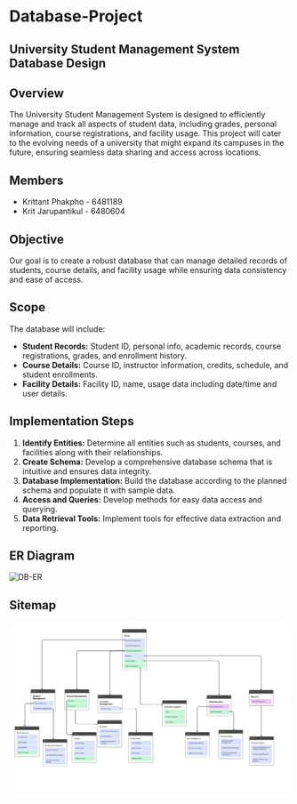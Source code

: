 # Database-Project

## University Student Management System Database Design
## Overview
The University Student Management System is designed to efficiently manage and track all aspects of student data, including grades, personal information, course registrations, and facility usage. This project will cater to the evolving needs of a university that might expand its campuses in the future, ensuring seamless data sharing and access across locations.

## Members
- Krittant Phakpho - 6481189
- Krit Jarupantikul - 6480604

## Objective
Our goal is to create a robust database that can manage detailed records of students, course details, and facility usage while ensuring data consistency and ease of access.

## Scope
The database will include:
- **Student Records:** Student ID, personal info, academic records, course registrations, grades, and enrollment history.
- **Course Details:** Course ID, instructor information, credits, schedule, and student enrollments.
- **Facility Details:** Facility ID, name, usage data including date/time and user details.

## Implementation Steps
1. **Identify Entities:** Determine all entities such as students, courses, and facilities along with their relationships.
2. **Create Schema:** Develop a comprehensive database schema that is intuitive and ensures data integrity.
3. **Database Implementation:** Build the database according to the planned schema and populate it with sample data.
4. **Access and Queries:** Develop methods for easy data access and querying.
5. **Data Retrieval Tools:** Implement tools for effective data extraction and reporting.


## ER Diagram
![DB-ER](https://github.com/user-attachments/assets/5fed86f0-0c52-46ed-ad4b-600d24a60f1e)


## Sitemap
![Sitemap](https://github.com/LKJTC/Database-Project/blob/main/Sitemap.png)
